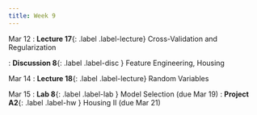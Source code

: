 ```yaml
---
title: Week 9
---
```



Mar 12
: **Lecture 17**{: .label .label-lecture} Cross-Validation and Regularization

: **Discussion 8**{: .label .label-disc } Feature Engineering, Housing

Mar 14
: **Lecture 18**{: .label .label-lecture} Random Variables


Mar 15
: **Lab 8**{: .label .label-lab }  Model Selection (due Mar 19)
: **Project A2**{: .label .label-hw } Housing II (due Mar 21)